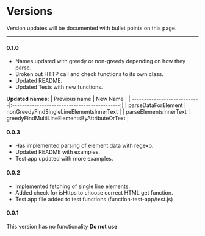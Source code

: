# Versions

Version updates will be documented with bullet points on this page.

---

#### 0.1.0

* Names updated with greedy or non-greedy depending on how they parse.
* Broken out HTTP call and check functions to its own class.
* Updated README.
* Updated Tests with new functions.

**Updated names:**
| Previous name               | New Name                                     |
| ----------------------------|:--------------------------------------------:|
| parseDataForElement         | nonGreedyFindSingleLineElementsInnerText     |
| parseElementsInnerText      | greedyFindMultiLineElementsByAttributeOrText |


#### 0.0.3

* Has implemented parsing of element data with regexp.
* Updated README with examples.
* Test app updated with more examples.

#### 0.0.2

* Implemented fetching of single line elements.
* Added check for isHttps to choose correct HTML get function.
* Test app file added to test functions (function-test-app/test.js)

#### 0.0.1

This version has no functionality **Do not use**